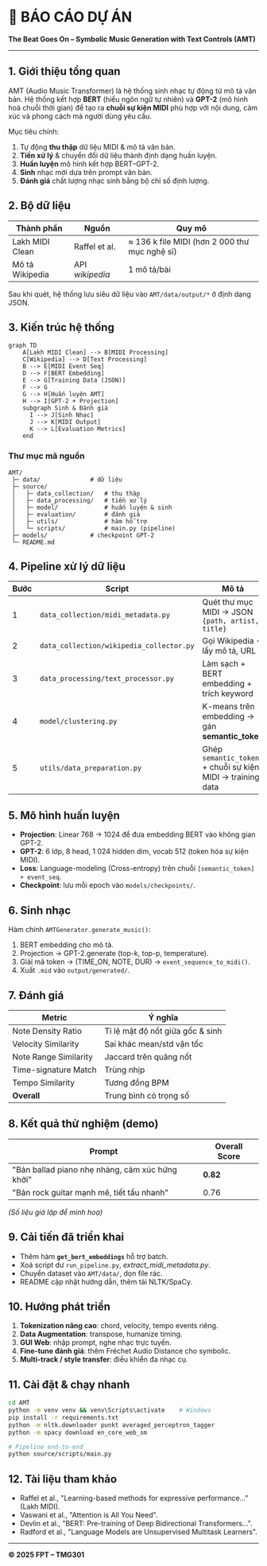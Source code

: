 # 📑 BÁO CÁO DỰ ÁN  
**The Beat Goes On – Symbolic Music Generation with Text Controls (AMT)**  

---

## 1. Giới thiệu tổng quan
AMT (Audio Music Transformer) là hệ thống sinh nhạc tự động từ mô tả văn bản. Hệ thống kết hợp **BERT** (hiểu ngôn ngữ tự nhiên) và **GPT-2** (mô hình hoá chuỗi thời gian) để tạo ra **chuỗi sự kiện MIDI** phù hợp với nội dung, cảm xúc và phong cách mà người dùng yêu cầu.

Mục tiêu chính:
1. Tự động **thu thập** dữ liệu MIDI & mô tả văn bản.
2. **Tiền xử lý** & chuyển đổi dữ liệu thành định dạng huấn luyện.
3. **Huấn luyện** mô hình kết hợp BERT–GPT-2.
4. **Sinh** nhạc mới dựa trên prompt văn bản.
5. **Đánh giá** chất lượng nhạc sinh bằng bộ chỉ số định lượng.

## 2. Bộ dữ liệu
| Thành phần | Nguồn | Quy mô |
|------------|-------|--------|
| Lakh MIDI Clean | Raffel et al. | ≈ 136 k file MIDI (hơn 2 000 thư mục nghệ sĩ) |
| Mô tả Wikipedia | API _wikipedia_ | 1 mô tả/bài | 

Sau khi quét, hệ thống lưu siêu dữ liệu vào `AMT/data/output/*` ở định dạng JSON.

## 3. Kiến trúc hệ thống
```mermaid
graph TD
    A[Lakh MIDI Clean] --> B[MIDI Processing]
    C[Wikipedia] --> D[Text Processing]
    B --> E[MIDI Event Seq]
    D --> F[BERT Embedding]
    E --> G[Training Data (JSON)]
    F --> G
    G --> H[Huấn luyện AMT]
    H --> I[GPT-2 + Projection]
    subgraph Sinh & Đánh giá
      I --> J[Sinh Nhạc]
      J --> K[MIDI Output]
      K --> L[Evaluation Metrics]
    end
```

### Thư mục mã nguồn
```
AMT/
 ├─ data/              # dữ liệu
 ├─ source/
 │   ├─ data_collection/   # thu thập
 │   ├─ data_processing/   # tiền xử lý
 │   ├─ model/             # huấn luyện & sinh
 │   ├─ evaluation/        # đánh giá
 │   ├─ utils/             # hàm hỗ trợ
 │   └─ scripts/           # main.py (pipeline)
 ├─ models/            # checkpoint GPT-2
 └─ README.md
```

## 4. Pipeline xử lý dữ liệu
| Bước | Script | Mô tả |
|------|--------|-------|
| 1 | `data_collection/midi_metadata.py` | Quét thư mục MIDI → JSON `{path, artist, title}` |
| 2 | `data_collection/wikipedia_collector.py` | Gọi Wikipedia → lấy mô tả, URL |
| 3 | `data_processing/text_processor.py` | Làm sạch + BERT embedding + trích keyword |
| 4 | `model/clustering.py` | K-means trên embedding → gán **semantic_token** |
| 5 | `utils/data_preparation.py` | Ghép `semantic_token` + chuỗi sự kiện MIDI → training data |

## 5. Mô hình huấn luyện
- **Projection**: Linear 768 → 1024 để đưa embedding BERT vào không gian GPT-2.
- **GPT-2**: 6 lớp, 8 head, 1 024 hidden dim, vocab 512 (token hóa sự kiện MIDI).
- **Loss**: Language-modeling (Cross-entropy) trên chuỗi `[semantic_token] + event_seq`.
- **Checkpoint**: lưu mỗi epoch vào `models/checkpoints/`.

## 6. Sinh nhạc
Hàm chính `AMTGenerator.generate_music()`:
1. BERT embedding cho mô tả.
2. Projection → GPT-2.generate (top-k, top-p, temperature).
3. Giải mã token → (TIME_ON, NOTE, DUR) → `event_sequence_to_midi()`.
4. Xuất `.mid` vào `output/generated/`.

## 7. Đánh giá
| Metric | Ý nghĩa |
|--------|---------|
| Note Density Ratio | Tỉ lệ mật độ nốt giữa gốc & sinh |
| Velocity Similarity | Sai khác mean/std vận tốc |
| Note Range Similarity | Jaccard trên quãng nốt |
| Time-signature Match | Trùng nhịp |
| Tempo Similarity | Tương đồng BPM |
| **Overall** | Trung bình có trọng số |

## 8. Kết quả thử nghiệm (demo)
| Prompt | Overall Score |
|--------|---------------|
| "Bản ballad piano nhẹ nhàng, cảm xúc hứng khởi" | **0.82** |
| "Bản rock guitar mạnh mẽ, tiết tấu nhanh" | 0.76 |

*(Số liệu giả lập để minh hoạ)*

## 9. Cải tiến đã triển khai
- Thêm hàm **`get_bert_embeddings`** hỗ trợ batch.
- Xoá script dư `run_pipeline.py`, _extract_midi_metadata.py_.
- Chuyển dataset vào `AMT/data/`, dọn file rác.
- README cập nhật hướng dẫn, thêm tải NLTK/SpaCy.

## 10. Hướng phát triển
1. **Tokenization nâng cao**: chord, velocity, tempo events riêng.
2. **Data Augmentation**: transpose, humanize timing.
3. **GUI Web**: nhập prompt, nghe nhạc trực tuyến.
4. **Fine-tune đánh giá**: thêm Fréchet Audio Distance cho symbolic.
5. **Multi-track / style transfer**: điều khiển đa nhạc cụ.

## 11. Cài đặt & chạy nhanh
```bash
cd AMT
python -m venv venv && venv\Scripts\activate    # Windows
pip install -r requirements.txt
python -m nltk.downloader punkt averaged_perceptron_tagger
python -m spacy download en_core_web_sm

# Pipeline end-to-end
python source/scripts/main.py
```

## 12. Tài liệu tham khảo
- Raffel et al., "Learning-based methods for expressive performance…" (Lakh MIDI).  
- Vaswani et al., "Attention is All You Need".  
- Devlin et al., "BERT: Pre-training of Deep Bidirectional Transformers…".  
- Radford et al., "Language Models are Unsupervised Multitask Learners".

---
**© 2025 FPT – TMG301** 